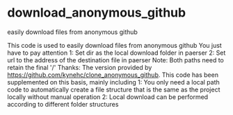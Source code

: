 #  download_anonymous_github
 easily download files from anonymous github
 
This code is used to easily download files from anonymous github 
You just have to pay attention 
1: Set dir as the local download folder in paerser 
2: Set url to the address of the destination file in paerser 
Note: Both paths need to retain the final '/' 
Thanks: The version provided by https://github.com/kynehc/clone_anonymous_github. This code has been supplemented on this basis, mainly including 
1: You only need a local path code to automatically create a file structure that is the same as the project locally without manual operation 
2: Local download can be performed according to different folder structures
